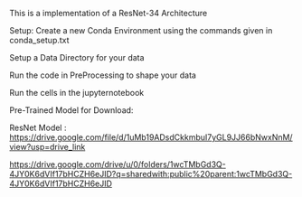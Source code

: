 This is a implementation of a ResNet-34 Architecture

Setup:
Create a new Conda Environment using the commands given in conda_setup.txt 

Setup a Data Directory for your data

Run the code in PreProcessing to shape your data

Run the cells in the jupyternotebook

Pre-Trained Model for Download: 

ResNet Model : https://drive.google.com/file/d/1uMb19ADsdCkkmbuI7yGL9JJ66bNwxNnM/view?usp=drive_link

https://drive.google.com/drive/u/0/folders/1wcTMbGd3Q-4JY0K6dVIf17bHCZH6eJID?q=sharedwith:public%20parent:1wcTMbGd3Q-4JY0K6dVIf17bHCZH6eJID
